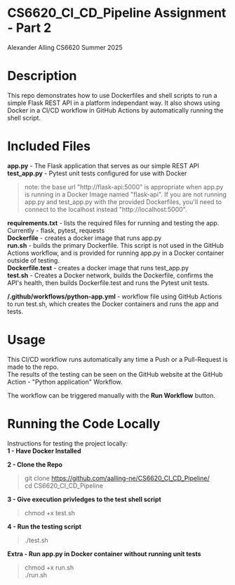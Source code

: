 # CS6620_CI_CD_Pipeline Assignment - Part 2
Alexander Alling
CS6620
Summer 2025

# Description
This repo demonstrates how to use Dockerfiles and shell scripts to run a simple Flask REST API in a platform independant way. It also shows using Docker in a CI/CD workflow in GitHub Actions by automatically running the shell script.

# Included Files
**app.py** - The Flask application that serves as our simple REST API  
**test_app.py** - Pytest unit tests configured for use with Docker  
> note: the base url "http://flask-api:5000" is appropriate when app.py is running in a Docker Image named "flask-api". If you are not running app.py and test_app.py with the provided Dockerfiles, you'll need to connect to the localhost instead "http://localhost:5000".

**requirements.txt** - lists the required files for running and testing the app. Currently - flask, pytest, requests  
**Dockerfile** - creates a docker image that runs app.py  
**run.sh** - builds the primary Dockerfile. This script is not used in the GitHub Actions workflow, and is provided for running app.py in a Docker container outside of testing.  
**Dockerfile.test** - creates a docker image that runs test_app.py  
**test.sh** - Creates a Docker network, builds the Dockerfile, confirms the API's health, then builds Dockerfile.test and runs the Pytest unit tests.  

**/.github/workflows/python-app.yml** - workflow file using GitHub Actions to run test.sh, which creates the Docker containers and runs the app and tests. 


# Usage
This CI/CD workflow runs automatically any time a Push or a Pull-Request is made to the repo.  
The results of the testing can be seen on the GitHub website at the GitHub Action - "Python application" Workflow.  

The workflow can be triggered manually with the **Run Workflow** button.  

# Running the Code Locally  
Instructions for testing the project locally:  
**1 - Have Docker Installed**  

**2 - Clone the Repo**  

> git clone https://github.com/aalling-ne/CS6620_CI_CD_Pipeline/  
> cd CS6620_CI_CD_Pipeline
  
**3 - Give execution privledges to the test shell script**  

> chmod +x test.sh

**4 - Run the testing script**

> ./test.sh

**Extra - Run app.py in Docker container without running unit tests**

> chmod +x run.sh  
> ./run.sh
